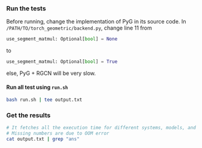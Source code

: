 ### Run the tests

Before running, change the implementation of PyG in its source code.
In `/PATH/TO/torch_geometric/backend.py`, change line 11 from 
```python
use_segment_matmul: Optional[bool] = None
```
to
```python
use_segment_matmul: Optional[bool] = True
```
else, PyG + RGCN will be very slow.

#### Run all test using `run.sh`

```bash
bash run.sh | tee output.txt
```

### Get the results

```bash
# It fetches all the execution time for different systems, models, and datasets
# Missing numbers are due to OOM error
cat output.txt | grep "ans"
```